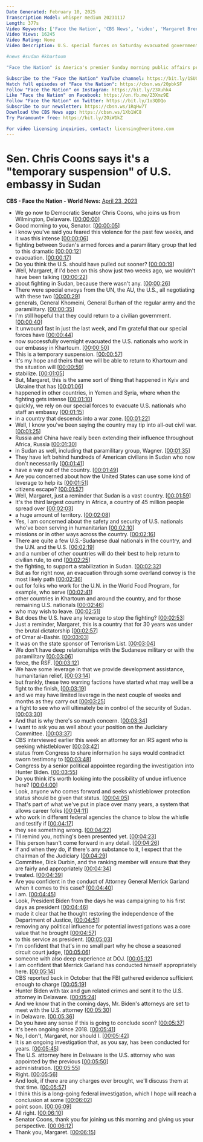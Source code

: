 ```yaml
---
Date Generated: February 10, 2025
Transcription Model: whisper medium 20231117
Length: 377s
Video Keywords: ['Face the Nation', 'CBS News', 'video', 'Margaret Brennan', 'U.S.', 'politics', 'Chris Coons', 'Sudan', 'Khartoum', 'evacuation', 'senate foreign affairs committee', 'american embassy']
Video Views: 16245
Video Rating: None
Video Description: U.S. special forces on Saturday evacuated government personnel in Sudan, amid ongoing violence. Sen. Chris Coons, who is on the Senate Foreign Affairs Committee, tells "Face the Nation" that it's a "temporary suspension" of the American embassy in Khartoum.

#news #sudan #khartoum 

"Face the Nation" is America's premier Sunday morning public affairs program. The broadcast is one of the longest-running news programs in the history of television, having debuted November 7, 1954, on CBS. Every Sunday, "Face the Nation" moderator and CBS News senior foreign affairs correspondent Margaret Brennan welcomes leaders, newsmakers, and experts to a lively round table discussion of current events and the latest news.

Subscribe to the "Face the Nation" YouTube channel: https://bit.ly/1SUQc68​
Watch full episodes of "Face the Nation": https://cbsn.ws/20pbkSF​
Follow "Face the Nation" on Instagram: https://bit.ly/23Xuhk4​
Like "Face the Nation" on Facebook: https://on.fb.me/23Xmz9E​
Follow "Face the Nation" on Twitter: https://bit.ly/1o3QDQo​
Subscribe to our newsletter: https://cbsn.ws/1RqHw7T​
Download the CBS News app: https://cbsn.ws/1Xb1WC8​
Try Paramount+ free: https://bit.ly/2OiW1kZ

For video licensing inquiries, contact: licensing@veritone.com
---
```


# Sen. Chris Coons says it's a "temporary suspension" of U.S. embassy in Sudan
**CBS - Face the Nation - World News:** [April 23, 2023](https://www.youtube.com/watch?v=xQ4RoQ4ij9Q)
*  We go now to Democratic Senator Chris Coons, who joins us from Wilmington, Delaware. [[00:00:00](https://www.youtube.com/watch?v=xQ4RoQ4ij9Q&t=0.0s)]
*  Good morning to you, Senator. [[00:00:05](https://www.youtube.com/watch?v=xQ4RoQ4ij9Q&t=5.4s)]
*  I know you've said you feared this violence for the past few weeks, and it was this intense [[00:00:06](https://www.youtube.com/watch?v=xQ4RoQ4ij9Q&t=6.76s)]
*  fighting between Sudan's armed forces and a paramilitary group that led to this dramatic [[00:00:12](https://www.youtube.com/watch?v=xQ4RoQ4ij9Q&t=12.06s)]
*  evacuation. [[00:00:17](https://www.youtube.com/watch?v=xQ4RoQ4ij9Q&t=17.900000000000002s)]
*  Do you think the U.S. should have pulled out sooner? [[00:00:19](https://www.youtube.com/watch?v=xQ4RoQ4ij9Q&t=19.54s)]
*  Well, Margaret, if I'd been on this show just two weeks ago, we wouldn't have been talking [[00:00:22](https://www.youtube.com/watch?v=xQ4RoQ4ij9Q&t=22.240000000000002s)]
*  about fighting in Sudan, because there wasn't any. [[00:00:26](https://www.youtube.com/watch?v=xQ4RoQ4ij9Q&t=26.7s)]
*  There were special envoys from the UN, the AU, the U.S., all negotiating with these two [[00:00:29](https://www.youtube.com/watch?v=xQ4RoQ4ij9Q&t=29.98s)]
*  generals, General Khomeini, General Burhan of the regular army and the paramilitary. [[00:00:35](https://www.youtube.com/watch?v=xQ4RoQ4ij9Q&t=35.52s)]
*  I'm still hopeful that they could return to a civilian government. [[00:00:40](https://www.youtube.com/watch?v=xQ4RoQ4ij9Q&t=40.74s)]
*  It unwound fast in just the last week, and I'm grateful that our special forces have [[00:00:44](https://www.youtube.com/watch?v=xQ4RoQ4ij9Q&t=44.88s)]
*  now successfully overnight evacuated the U.S. nationals who work in our embassy in Khartoum. [[00:00:50](https://www.youtube.com/watch?v=xQ4RoQ4ij9Q&t=50.86s)]
*  This is a temporary suspension. [[00:00:57](https://www.youtube.com/watch?v=xQ4RoQ4ij9Q&t=57.06s)]
*  It's my hope and theirs that we will be able to return to Khartoum and the situation will [[00:00:59](https://www.youtube.com/watch?v=xQ4RoQ4ij9Q&t=59.660000000000004s)]
*  stabilize. [[00:01:05](https://www.youtube.com/watch?v=xQ4RoQ4ij9Q&t=65.62s)]
*  But, Margaret, this is the same sort of thing that happened in Kyiv and Ukraine that has [[00:01:06](https://www.youtube.com/watch?v=xQ4RoQ4ij9Q&t=66.62s)]
*  happened in other countries, in Yemen and Syria, where when the fighting gets intense [[00:01:10](https://www.youtube.com/watch?v=xQ4RoQ4ij9Q&t=70.82000000000001s)]
*  quickly, we rely on our special forces to evacuate U.S. nationals who staff an embassy [[00:01:15](https://www.youtube.com/watch?v=xQ4RoQ4ij9Q&t=75.9s)]
*  in a country that descends into a war zone. [[00:01:22](https://www.youtube.com/watch?v=xQ4RoQ4ij9Q&t=82.42s)]
*  Well, I know you've been saying the country may tip into all-out civil war. [[00:01:25](https://www.youtube.com/watch?v=xQ4RoQ4ij9Q&t=85.32s)]
*  Russia and China have really been extending their influence throughout Africa, Russia [[00:01:30](https://www.youtube.com/watch?v=xQ4RoQ4ij9Q&t=90.84s)]
*  in Sudan as well, including that paramilitary group, Wagner. [[00:01:35](https://www.youtube.com/watch?v=xQ4RoQ4ij9Q&t=95.74s)]
*  They have left behind hundreds of American civilians in Sudan who now don't necessarily [[00:01:41](https://www.youtube.com/watch?v=xQ4RoQ4ij9Q&t=101.39999999999999s)]
*  have a way out of the country. [[00:01:49](https://www.youtube.com/watch?v=xQ4RoQ4ij9Q&t=109.06s)]
*  Are you concerned about how the United States can use some kind of leverage to help its [[00:01:51](https://www.youtube.com/watch?v=xQ4RoQ4ij9Q&t=111.82s)]
*  citizens escape? [[00:01:57](https://www.youtube.com/watch?v=xQ4RoQ4ij9Q&t=117.96s)]
*  Well, Margaret, just a reminder that Sudan is a vast country. [[00:01:59](https://www.youtube.com/watch?v=xQ4RoQ4ij9Q&t=119.44s)]
*  It's the third largest country in Africa, a country of 45 million people spread over [[00:02:03](https://www.youtube.com/watch?v=xQ4RoQ4ij9Q&t=123.46s)]
*  a huge amount of territory. [[00:02:08](https://www.youtube.com/watch?v=xQ4RoQ4ij9Q&t=128.48s)]
*  Yes, I am concerned about the safety and security of U.S. nationals who've been serving in humanitarian [[00:02:10](https://www.youtube.com/watch?v=xQ4RoQ4ij9Q&t=130.12s)]
*  missions or in other ways across the country. [[00:02:16](https://www.youtube.com/watch?v=xQ4RoQ4ij9Q&t=136.29999999999998s)]
*  There are quite a few U.S.-Sudanese dual nationals in the country, and the U.N. and the U.S. [[00:02:19](https://www.youtube.com/watch?v=xQ4RoQ4ij9Q&t=139.42s)]
*  and a number of other countries will do their best to help return to civilian rule, to end [[00:02:25](https://www.youtube.com/watch?v=xQ4RoQ4ij9Q&t=145.66s)]
*  the fighting, to support a stabilization in Sudan. [[00:02:32](https://www.youtube.com/watch?v=xQ4RoQ4ij9Q&t=152.11999999999998s)]
*  But as for right now, an evacuation through some overland convoy is the most likely path [[00:02:36](https://www.youtube.com/watch?v=xQ4RoQ4ij9Q&t=156.11999999999998s)]
*  out for folks who work for the U.N. in the World Food Program, for example, who serve [[00:02:41](https://www.youtube.com/watch?v=xQ4RoQ4ij9Q&t=161.54s)]
*  other countries in Khartoum and around the country, and for those remaining U.S. nationals [[00:02:46](https://www.youtube.com/watch?v=xQ4RoQ4ij9Q&t=166.96s)]
*  who may wish to leave. [[00:02:51](https://www.youtube.com/watch?v=xQ4RoQ4ij9Q&t=171.84s)]
*  But does the U.S. have any leverage to stop the fighting? [[00:02:53](https://www.youtube.com/watch?v=xQ4RoQ4ij9Q&t=173.64000000000001s)]
*  Just a reminder, Margaret, this is a country that for 30 years was under the brutal dictatorship [[00:02:57](https://www.youtube.com/watch?v=xQ4RoQ4ij9Q&t=177.48000000000002s)]
*  of Omar al-Bashir. [[00:03:03](https://www.youtube.com/watch?v=xQ4RoQ4ij9Q&t=183.16s)]
*  It was on the state sponsor of Terrorism List. [[00:03:04](https://www.youtube.com/watch?v=xQ4RoQ4ij9Q&t=184.8s)]
*  We don't have deep relationships with the Sudanese military or with the paramilitary [[00:03:06](https://www.youtube.com/watch?v=xQ4RoQ4ij9Q&t=186.84s)]
*  force, the RSF. [[00:03:12](https://www.youtube.com/watch?v=xQ4RoQ4ij9Q&t=192.92000000000002s)]
*  We have some leverage in that we provide development assistance, humanitarian relief, [[00:03:14](https://www.youtube.com/watch?v=xQ4RoQ4ij9Q&t=194.46s)]
*  but frankly, these two warring factions have started what may well be a fight to the finish, [[00:03:19](https://www.youtube.com/watch?v=xQ4RoQ4ij9Q&t=199.54000000000002s)]
*  and we may have limited leverage in the next couple of weeks and months as they carry out [[00:03:25](https://www.youtube.com/watch?v=xQ4RoQ4ij9Q&t=205.38s)]
*  a fight to see who will ultimately be in control of the security of Sudan. [[00:03:30](https://www.youtube.com/watch?v=xQ4RoQ4ij9Q&t=210.10000000000002s)]
*  And that is why there's so much concern. [[00:03:34](https://www.youtube.com/watch?v=xQ4RoQ4ij9Q&t=214.82s)]
*  I want to ask you as well about your position on the Judiciary Committee. [[00:03:37](https://www.youtube.com/watch?v=xQ4RoQ4ij9Q&t=217.10000000000002s)]
*  CBS interviewed earlier this week an attorney for an IRS agent who is seeking whistleblower [[00:03:42](https://www.youtube.com/watch?v=xQ4RoQ4ij9Q&t=222.1s)]
*  status from Congress to share information he says would contradict sworn testimony to [[00:03:48](https://www.youtube.com/watch?v=xQ4RoQ4ij9Q&t=228.4s)]
*  Congress by a senior political appointee regarding the investigation into Hunter Biden. [[00:03:55](https://www.youtube.com/watch?v=xQ4RoQ4ij9Q&t=235.1s)]
*  Do you think it's worth looking into the possibility of undue influence here? [[00:04:00](https://www.youtube.com/watch?v=xQ4RoQ4ij9Q&t=240.70000000000002s)]
*  Look, anyone who comes forward and seeks whistleblower protection status should be given that status. [[00:04:05](https://www.youtube.com/watch?v=xQ4RoQ4ij9Q&t=245.5s)]
*  That's part of what we've put in place over many years, a system that allows career folks [[00:04:11](https://www.youtube.com/watch?v=xQ4RoQ4ij9Q&t=251.62s)]
*  who work in different federal agencies the chance to blow the whistle and testify if [[00:04:17](https://www.youtube.com/watch?v=xQ4RoQ4ij9Q&t=257.94s)]
*  they see something wrong. [[00:04:22](https://www.youtube.com/watch?v=xQ4RoQ4ij9Q&t=262.46000000000004s)]
*  I'll remind you, nothing's been presented yet. [[00:04:23](https://www.youtube.com/watch?v=xQ4RoQ4ij9Q&t=263.78000000000003s)]
*  This person hasn't come forward in any detail. [[00:04:26](https://www.youtube.com/watch?v=xQ4RoQ4ij9Q&t=266.76s)]
*  If and when they do, if there's any substance to it, I expect that the chairman of the Judiciary [[00:04:29](https://www.youtube.com/watch?v=xQ4RoQ4ij9Q&t=269.7s)]
*  Committee, Dick Durbin, and the ranking member will ensure that they are fairly and appropriately [[00:04:34](https://www.youtube.com/watch?v=xQ4RoQ4ij9Q&t=274.7s)]
*  treated. [[00:04:39](https://www.youtube.com/watch?v=xQ4RoQ4ij9Q&t=279.5s)]
*  Are you confident in the conduct of Attorney General Merrick Garland when it comes to this case? [[00:04:40](https://www.youtube.com/watch?v=xQ4RoQ4ij9Q&t=280.5s)]
*  I am. [[00:04:45](https://www.youtube.com/watch?v=xQ4RoQ4ij9Q&t=285.94s)]
*  Look, President Biden from the days he was campaigning to his first days as president [[00:04:46](https://www.youtube.com/watch?v=xQ4RoQ4ij9Q&t=286.94s)]
*  made it clear that he thought restoring the independence of the Department of Justice, [[00:04:51](https://www.youtube.com/watch?v=xQ4RoQ4ij9Q&t=291.9s)]
*  removing any political influence for potential investigations was a core value that he brought [[00:04:57](https://www.youtube.com/watch?v=xQ4RoQ4ij9Q&t=297.58s)]
*  to this service as president. [[00:05:03](https://www.youtube.com/watch?v=xQ4RoQ4ij9Q&t=303.94s)]
*  I'm confident that that's in no small part why he chose a seasoned circuit court judge, [[00:05:06](https://www.youtube.com/watch?v=xQ4RoQ4ij9Q&t=306.26s)]
*  someone with also deep experience at DOJ. [[00:05:12](https://www.youtube.com/watch?v=xQ4RoQ4ij9Q&t=312.53999999999996s)]
*  I am confident that Merrick Garland has conducted himself appropriately here. [[00:05:14](https://www.youtube.com/watch?v=xQ4RoQ4ij9Q&t=314.82s)]
*  CBS reported back in October that the FBI gathered evidence sufficient enough to charge [[00:05:19](https://www.youtube.com/watch?v=xQ4RoQ4ij9Q&t=319.06s)]
*  Hunter Biden with tax and gun related crimes and sent it to the U.S. attorney in Delaware. [[00:05:24](https://www.youtube.com/watch?v=xQ4RoQ4ij9Q&t=324.3s)]
*  And we know that in the coming days, Mr. Biden's attorneys are set to meet with the U.S. attorney [[00:05:30](https://www.youtube.com/watch?v=xQ4RoQ4ij9Q&t=330.42s)]
*  in Delaware. [[00:05:36](https://www.youtube.com/watch?v=xQ4RoQ4ij9Q&t=336.46000000000004s)]
*  Do you have any sense if this is going to conclude soon? [[00:05:37](https://www.youtube.com/watch?v=xQ4RoQ4ij9Q&t=337.46000000000004s)]
*  It's been ongoing since 2018. [[00:05:41](https://www.youtube.com/watch?v=xQ4RoQ4ij9Q&t=341.06s)]
*  No, I don't, Margaret, nor should I. [[00:05:42](https://www.youtube.com/watch?v=xQ4RoQ4ij9Q&t=342.94s)]
*  It is an ongoing investigation that, as you say, has been conducted for years. [[00:05:45](https://www.youtube.com/watch?v=xQ4RoQ4ij9Q&t=345.94s)]
*  The U.S. attorney here in Delaware is the U.S. attorney who was appointed by the previous [[00:05:50](https://www.youtube.com/watch?v=xQ4RoQ4ij9Q&t=350.82s)]
*  administration. [[00:05:55](https://www.youtube.com/watch?v=xQ4RoQ4ij9Q&t=355.26s)]
*  Right. [[00:05:56](https://www.youtube.com/watch?v=xQ4RoQ4ij9Q&t=356.26s)]
*  And look, if there are any charges ever brought, we'll discuss them at that time. [[00:05:57](https://www.youtube.com/watch?v=xQ4RoQ4ij9Q&t=357.26s)]
*  I think this is a long-going federal investigation, which I hope will reach a conclusion at some [[00:06:02](https://www.youtube.com/watch?v=xQ4RoQ4ij9Q&t=362.78s)]
*  point soon. [[00:06:09](https://www.youtube.com/watch?v=xQ4RoQ4ij9Q&t=369.26s)]
*  All right. [[00:06:10](https://www.youtube.com/watch?v=xQ4RoQ4ij9Q&t=370.26s)]
*  Senator Coons, thank you for joining us this morning and giving us your perspective. [[00:06:12](https://www.youtube.com/watch?v=xQ4RoQ4ij9Q&t=372.06s)]
*  Thank you, Margaret. [[00:06:15](https://www.youtube.com/watch?v=xQ4RoQ4ij9Q&t=375.92s)]
